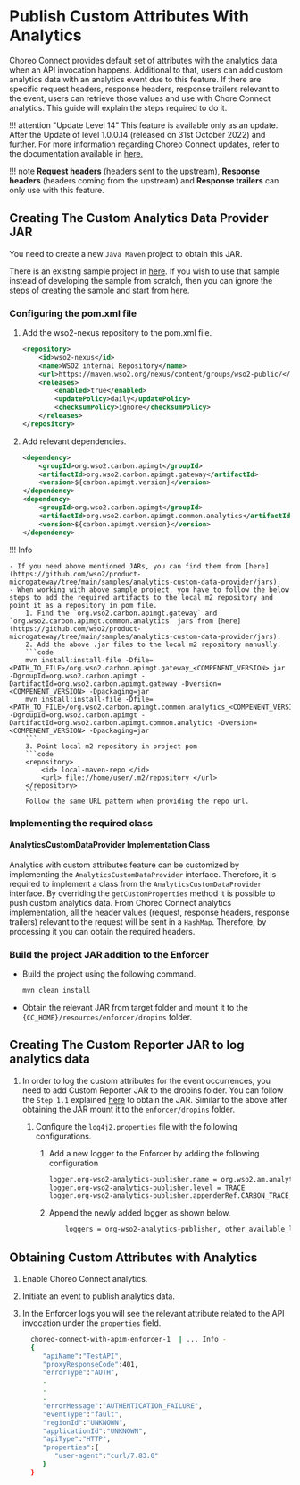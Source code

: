 # Publish Custom Attributes With Analytics

Choreo Connect provides default set of attributes with the analytics data when an API invocation happens. Additional to that, users
can add custom analytics data with an analytics event due to this feature. If there are specific request headers, response 
headers, response trailers relevant to the event, users can retrieve those values and use with Chore Connect analytics. 
This guide will explain the steps required to do it.

!!! attention "Update Level 14"
    This feature is available only as an update. After the Update of level 1.0.0.14 (released on 31st October 2022) and further.
    For more information regarding Choreo Connect updates, refer to the documentation available in [here.]({{base_path}}/deploy-and-publish/deploy-on-gateway/choreo-connect/update-choreo-connect/)

!!! note
    **Request headers** (headers sent to the upstream), **Response headers** (headers coming from the upstream) and **Response 
    trailers** can only use with this feature.

## Creating The Custom Analytics Data Provider JAR

You need to create a new `Java Maven` project to obtain this JAR.

There is an existing sample project in [here](https://github.com/wso2/product-microgateway/tree/main/samples/analytics-custom-data-provider).
If you wish to use that sample instead of developing the sample from scratch, then you can ignore the steps of creating 
the sample and start from [here]({{base_path}}/deploy-on-gateway/choreo-connect/analytics/pulbish-custom-analytics-attributes/#build-the-project-jar-addition-to-the-enforcer).

### Configuring the pom.xml file

1. Add the wso2-nexus repository to the pom.xml file.

    ```xml
    <repository>
        <id>wso2-nexus</id>
        <name>WSO2 internal Repository</name>
        <url>https://maven.wso2.org/nexus/content/groups/wso2-public/</url>
        <releases>
            <enabled>true</enabled>
            <updatePolicy>daily</updatePolicy>
            <checksumPolicy>ignore</checksumPolicy>
        </releases>
    </repository>
    ```
2. Add relevant dependencies.

    ```xml
    <dependency>
        <groupId>org.wso2.carbon.apimgt</groupId>
        <artifactId>org.wso2.carbon.apimgt.gateway</artifactId>
        <version>${carbon.apimgt.version}</version>
    </dependency>
    <dependency>
        <groupId>org.wso2.carbon.apimgt</groupId>
        <artifactId>org.wso2.carbon.apimgt.common.analytics</artifactId>
        <version>${carbon.apimgt.version}</version>
    </dependency>
    ```

!!! Info

	- If you need above mentioned JARs, you can find them from [here](https://github.com/wso2/product-microgateway/tree/main/samples/analytics-custom-data-provider/jars).
    - When working with above sample project, you have to follow the below steps to add the required artifacts to the local m2 repository and point it as a repository in pom file.
        1. Find the `org.wso2.carbon.apimgt.gateway` and `org.wso2.carbon.apimgt.common.analytics` jars from [here](https://github.com/wso2/product-microgateway/tree/main/samples/analytics-custom-data-provider/jars).
        2. Add the above .jar files to the local m2 repository manually.
        ```code
        mvn install:install-file -Dfile=<PATH_TO_FILE>/org.wso2.carbon.apimgt.gateway_<COMPENENT_VERSION>.jar -DgroupId=org.wso2.carbon.apimgt -DartifactId=org.wso2.carbon.apimgt.gateway -Dversion=<COMPENENT_VERSION> -Dpackaging=jar
        mvn install:install-file -Dfile=<PATH_TO_FILE>/org.wso2.carbon.apimgt.common.analytics_<COMPENENT_VERSION>.jar -DgroupId=org.wso2.carbon.apimgt -DartifactId=org.wso2.carbon.apimgt.common.analytics -Dversion=<COMPENENT_VERSION> -Dpackaging=jar
        ```
        3. Point local m2 repository in project pom
        ```code
        <repository>
            <id> local-maven-repo </id>
            <url> file://home/user/.m2/repository </url>
        </repository>
        ```
        Follow the same URL pattern when providing the repo url.

### Implementing the required class

#### AnalyticsCustomDataProvider Implementation Class

Analytics with custom attributes feature can be customized by implementing the `AnalyticsCustomDataProvider` interface.
Therefore, it is required to implement a class from the `AnalyticsCustomDataProvider` interface. By overriding the 
`getCustomProperties` method it is possible to push custom analytics data. From Choreo Connect analytics implementation,
all the header values (request, response headers, response trailers) relevant to the request will be sent in a `HashMap`. 
Therefore, by processing it you can obtain the required headers.

### Build the project JAR addition to the Enforcer

- Build the project using the following command.

    ```bash
    mvn clean install
    ```
  
- Obtain the relevant JAR from target folder and mount it to the `{CC_HOME}/resources/enforcer/dropins` folder.

## Creating The Custom Reporter JAR to log analytics data

1. In order to log the custom attributes for the event occurrences, you need to add Custom Reporter JAR to the dropins folder.
You can follow the `Step 1.1` explained [here]({{base_path}}/deploy-and-publish/deploy-on-gateway/choreo-connect/configure-analytics/#step-11-compile-the-reporter-implementation}) 
to obtain the JAR. Similar to the above after obtaining the JAR mount it to the `enforcer/dropins` folder.

   1. Configure the `log4j2.properties` file with the following configurations.
      1. Add a new logger to the Enforcer by adding the following configuration

          ```bash
          logger.org-wso2-analytics-publisher.name = org.wso2.am.analytics.publisher
          logger.org-wso2-analytics-publisher.level = TRACE
          logger.org-wso2-analytics-publisher.appenderRef.CARBON_TRACE_LOGFILE.ref = ENFORCER_ACCESS_LOG
          ```

      2. Append the newly added logger as shown below.
      
         ```bash
             loggers = org-wso2-analytics-publisher, other_available_loggers...
         ```

## Obtaining Custom Attributes with Analytics

1. Enable Choreo Connect analytics.
2. Initiate an event to publish analytics data.
3. In the Enforcer logs you will see the relevant attribute related to the API invocation under the `properties` field.

    ```bash
      choreo-connect-with-apim-enforcer-1  | ... Info -
      {
         "apiName":"TestAPI",
         "proxyResponseCode":401,
         "errorType":"AUTH",
         .
         .
         .
         "errorMessage":"AUTHENTICATION_FAILURE",
         "eventType":"fault",
         "regionId":"UNKNOWN",
         "applicationId":"UNKNOWN",
         "apiType":"HTTP",
         "properties":{
            "user-agent":"curl/7.83.0"
         }
      }
    ```

